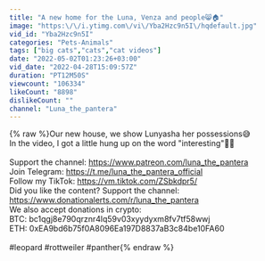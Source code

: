 ```yaml
---
title: "A new home for the Luna, Venza and people😸🏠"
image: "https:\/\/i.ytimg.com\/vi\/Yba2Hzc9n5I\/hqdefault.jpg"
vid_id: "Yba2Hzc9n5I"
categories: "Pets-Animals"
tags: ["big cats","cats","cat videos"]
date: "2022-05-02T01:23:26+03:00"
vid_date: "2022-04-28T15:09:57Z"
duration: "PT12M50S"
viewcount: "106334"
likeCount: "8898"
dislikeCount: ""
channel: "Luna_the_pantera"
---
```

{% raw %}Our new house, we show Lunyasha her possessions😅<br />In the video, I got a little hung up on the word &quot;interesting&quot;🙈😅<br /><br />Support the channel: <a rel="nofollow" target="blank" href="https://www.patreon.com/luna_the_pantera">https://www.patreon.com/luna_the_pantera</a><br />Join Telegram: <a rel="nofollow" target="blank" href="https://t.me/luna_the_pantera_official">https://t.me/luna_the_pantera_official</a><br />Follow my TikTok: <a rel="nofollow" target="blank" href="https://vm.tiktok.com/ZSbkdpr5/">https://vm.tiktok.com/ZSbkdpr5/</a><br />Did you like the content? Support the channel: <a rel="nofollow" target="blank" href="https://www.donationalerts.com/r/luna_the_pantera">https://www.donationalerts.com/r/luna_the_pantera</a><br />We also accept donations in crypto:<br />BTC:  bc1qgj8e790qrznr4lq59v03xyydyxm8fv7tf58wwj<br />ETH: 0xEA9bd6b75f0A8096Ea197D8837aB3c84be10FA60<br /><br />#leopard #rottweiler #panther{% endraw %}
